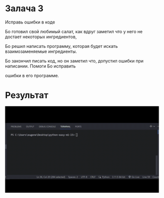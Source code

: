 # Залача 3

Исправь ошибки в коде

Бо готовил свой любимый салат, как вдруг заметил что у него не достает некоторых ингредиентов,

Бо решил написать программу, которая будет искать взаимозаменяемые ингредиенты.

Бо закончил писать код, но он заметил что, допустил ошибки при написании. Помоги Бо исправить

ошибки в его программе.

# Результат

![1698312685941](image/tasks/1698312685941.png)
